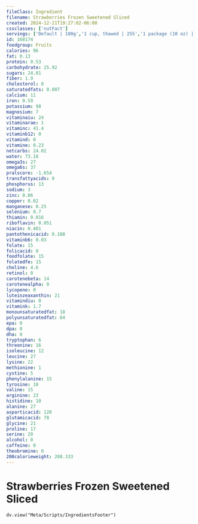 ```yaml
---
fileClass: Ingredient
filename: Strawberries Frozen Sweetened Sliced
created: 2024-12-21T19:27:02-06:00
cssclasses: ['nutFact']
servings: ['Default | 100g','1 cup, thawed | 255','1 package (10 oz) | 284']
id: 168174
foodgroup: Fruits
calories: 96
fat: 0.13
protein: 0.53
carbohydrate: 25.92
sugars: 24.01
fiber: 1.9
cholesterol: 0
saturatedfats: 0.007
calcium: 11
iron: 0.59
potassium: 98
magnesium: 7
vitaminaiu: 24
vitaminarae: 1
vitaminc: 41.4
vitaminb12: 0
vitamind: 0
vitamine: 0.23
netcarbs: 24.02
water: 73.18
omega3s: 27
omega6s: 37
pralscore: -1.654
transfattyacids: 0
phosphorus: 13
sodium: 3
zinc: 0.06
copper: 0.02
manganese: 0.25
selenium: 0.7
thiamin: 0.016
riboflavin: 0.051
niacin: 0.401
pantothenicacid: 0.108
vitaminb6: 0.03
folate: 15
folicacid: 0
foodfolate: 15
folatedfe: 15
choline: 4.6
retinol: 0
carotenebeta: 14
carotenealpha: 0
lycopene: 0
luteinzeaxanthin: 21
vitamindiu: 0
vitamink: 1.7
monounsaturatedfat: 18
polyunsaturatedfat: 64
epa: 0
dpa: 0
dha: 0
tryptophan: 6
threonine: 16
isoleucine: 12
leucine: 27
lysine: 22
methionine: 1
cystine: 5
phenylalanine: 15
tyrosine: 18
valine: 15
arginine: 23
histidine: 10
alanine: 27
asparticacid: 120
glutamicacid: 78
glycine: 21
proline: 17
serine: 20
alcohol: 0
caffeine: 0
theobromine: 0
200calorieweight: 208.333
---
```


# Strawberries Frozen Sweetened Sliced

```dataviewjs
dv.view("Meta/Scripts/IngredientsFooter")
```